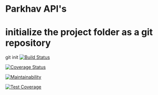 # Parkhav API's
# initialize the project folder as a git repository
git init
[![Build Status](https://travis-ci.com/shariqdar/parkhav-services.svg?token=VCcdxJBx1tb1gsjZew3f&branch=shariq)](https://travis-ci.com/shariqdar/parkhav-services)

[![Coverage Status](https://coveralls.io/repos/github/shariqdar/parkhav-services/badge.svg?branch=shariq)](https://coveralls.io/github/shariqdar/parkhav-services?branch=shariq)

[![Maintainability](https://api.codeclimate.com/v1/badges/f60c8704854f290b3b0b/maintainability)](https://codeclimate.com/github/shariqdar/parkhav-services/maintainability)

[![Test Coverage](https://api.codeclimate.com/v1/badges/f60c8704854f290b3b0b/test_coverage)](https://codeclimate.com/github/shariqdar/parkhav-services/test_coverage)